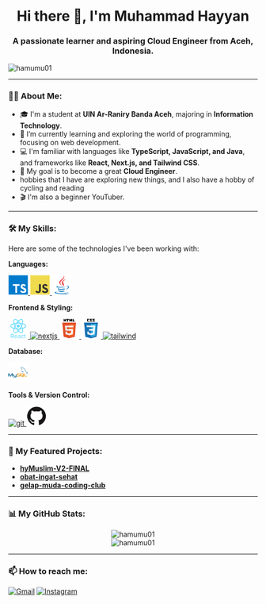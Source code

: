 
<h1 align="center">Hi there 👋, I'm Muhammad Hayyan</h1>
<h3 align="center">A passionate learner and aspiring Cloud Engineer from Aceh, Indonesia.</h3>

<p align="left"> <img src="https://komarev.com/ghpvc/?username=hamumu01&label=Profile%20views&color=0e75b6&style=flat" alt="hamumu01" /> </p>

---

### 👨‍💻 About Me:
- 🎓 I'm a student at **UIN Ar-Raniry Banda Aceh**, majoring in **Information Technology**.
- 🌱 I’m currently learning and exploring the world of programming, focusing on web development.
- 💻 I'm familiar with languages like **TypeScript, JavaScript, and Java**, and frameworks like **React, Next.js, and Tailwind CSS**.
- 🚀 My goal is to become a great **Cloud Engineer**.
-  hobbies that I have are exploring new things, and I also have a hobby of cycling and reading
- 🎬 I'm also a beginner YouTuber.

---

### 🛠️ My Skills:
Here are some of the technologies I've been working with:

**Languages:**
<p align="left">
  <a href="https://www.typescriptlang.org/" target="_blank" rel="noreferrer"> <img src="https://raw.githubusercontent.com/devicons/devicon/master/icons/typescript/typescript-original.svg" alt="typescript" width="40" height="40"/> </a>
  <a href="https://developer.mozilla.org/en-US/docs/Web/JavaScript" target="_blank" rel="noreferrer"> <img src="https://raw.githubusercontent.com/devicons/devicon/master/icons/javascript/javascript-original.svg" alt="javascript" width="40" height="40"/> </a>
  <a href="https://www.java.com" target="_blank" rel="noreferrer"> <img src="https://raw.githubusercontent.com/devicons/devicon/master/icons/java/java-original.svg" alt="java" width="40" height="40"/> </a>
</p>

**Frontend & Styling:**
<p align="left">
  <a href="https://reactjs.org/" target="_blank" rel="noreferrer"> <img src="https://raw.githubusercontent.com/devicons/devicon/master/icons/react/react-original-wordmark.svg" alt="react" width="40" height="40"/> </a>
  <a href="https://nextjs.org/" target="_blank" rel="noreferrer"> <img src="https://cdn.worldvectorlogo.com/logos/next-js.svg" alt="nextjs" width="40" height="40"/> </a>
  <a href="https://www.w3.org/html/" target="_blank" rel="noreferrer"> <img src="https://raw.githubusercontent.com/devicons/devicon/master/icons/html5/html5-original-wordmark.svg" alt="html5" width="40" height="40"/> </a>
  <a href="https://www.w3schools.com/css/" target="_blank" rel="noreferrer"> <img src="https://raw.githubusercontent.com/devicons/devicon/master/icons/css3/css3-original-wordmark.svg" alt="css3" width="40" height="40"/> </a>
  <a href="https://tailwindcss.com/" target="_blank" rel="noreferrer"> <img src="https://www.vectorlogo.zone/logos/tailwindcss/tailwindcss-icon.svg" alt="tailwind" width="40" height="40"/> </a>
</p>

**Database:**
<p align="left">
  <a href="https://www.mysql.com/" target="_blank" rel="noreferrer"> <img src="https://raw.githubusercontent.com/devicons/devicon/master/icons/mysql/mysql-original-wordmark.svg" alt="mysql" width="40" height="40"/> </a>
</p>

**Tools & Version Control:**
<p align="left">
  <a href="https://git-scm.com/" target="_blank" rel="noreferrer"> <img src="https://www.vectorlogo.zone/logos/git-scm/git-scm-icon.svg" alt="git" width="40" height="40"/> </a>
  <a href="https://github.com/" target="_blank" rel="noreferrer"> <img src="https://raw.githubusercontent.com/devicons/devicon/master/icons/github/github-original.svg" alt="github" width="40" height="40"/> </a>
</p>

---

### 🚀 My Featured Projects:
- **[hyMuslim-V2-FINAL](https://github.com/Hamumu01/hyMuslim-V2-FINAL.git)**
- **[obat-ingat-sehat](https://github.com/Hamumu01/obat-ingat-sehat.git)**
- **[gelap-muda-coding-club](https://github.com/Hamumu01/gelap-muda-coding-club.git)**

---

### 📊 My GitHub Stats:
<p align="center">
  <img src="https://github-readme-stats.vercel.app/api?username=Hamumu01&show_icons=true&theme=radical" alt="hamumu01" />
  <br/>
  <img src="https://github-readme-stats.vercel.app/api/top-langs/?username=Hamumu01&layout=compact&theme=radical" alt="hamumu01" />
</p>

---

### 📫 How to reach me:
<p align="left">
  <a href="mailto:hyan50563@gmail.com"><img src="https://img.shields.io/badge/Gmail-D14836?style=for-the-badge&logo=gmail&logoColor=white" alt="Gmail"/></a>
  <a href="https://www.instagram.com/ahlimasakair"><img src="https://img.shields.io/badge/Instagram-E4405F?style=for-the-badge&logo=instagram&logoColor=white" alt="Instagram"/></a>
</p>
